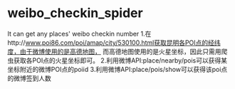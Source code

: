 # weibo_checkin_spider
It can get any places' weibo checkin number
1.在http://www.poi86.com/poi/amap/city/530100.html获取昆明各POI点的经纬度，由于微博使用的是高德地图，
而高德地图使用的是火星坐标，因此只需用爬虫获取各POI点的火星坐标即可。
2.利用微博API:place/nearby/pois可以获得某坐标附近的微博POI点的poiid
3.利用微博API:place/pois/show可以获得该poi点的微博签到人数
